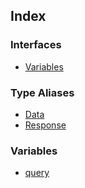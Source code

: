 ## Index

### Interfaces

- [Variables](api%5Cnamespaces%5Cqueries%5Cnamespaces%5CGetFeedbackReplies%5Cinterfaces%5CVariables.md)

### Type Aliases

- [Data](api%5Cnamespaces%5Cqueries%5Cnamespaces%5CGetFeedbackReplies%5Ctype-aliases%5CData.md)
- [Response](api%5Cnamespaces%5Cqueries%5Cnamespaces%5CGetFeedbackReplies%5Ctype-aliases%5CResponse.md)

### Variables

- [query](api%5Cnamespaces%5Cqueries%5Cnamespaces%5CGetFeedbackReplies%5Cvariables%5Cquery.md)
